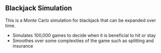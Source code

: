 ## Blackjack Simulation

This is a Monte Carlo simulation for blackjack that can be expanded over time.
- Simulates 100,000 games to decide when it is beneficial to hit or stay
- Smoothes over some complexities of the game such as splitting and insurance

